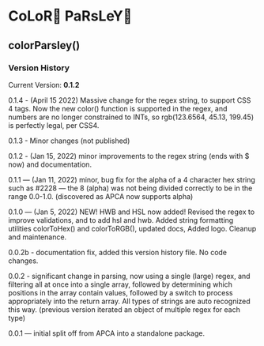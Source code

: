 # CoLoR🎨 PaRsLeY🌿
## colorParsley()

### Version History

Current Version: **0.1.2**

0.1.4 - (April 15 2022) Massive change for the regex string, to support CSS 4 tags. Now the new color() function is supported in the regex, and numbers are no longer constrained to INTs, so rgb(123.6564, 45.13, 199.45) is perfectly legal, per CSS4.

0.1.3 - Minor changes (not published)

0.1.2 - (Jan 15, 2022) minor improvements to the regex string (ends with $ now) and documentation.

0.1.1 — (Jan 11, 2022) minor, bug fix for the alpha of a 4 character hex string such as #2228 — the 8 (alpha) was not being divided correctly to be in the range 0.0-1.0. (discovered as APCA now supports alpha)

0.1.0 — (Jan 5, 2022) NEW! HWB and HSL now added! Revised the regex to improve validations, and to add hsl and hwb. Added string formatting utilities colorToHex() and colorToRGB(), updated docs, Added logo. Cleanup and maintenance.

0.0.2b - documentation fix, added this version history file. No code changes.

0.0.2 - significant change in parsing, now using a single (large) regex, and filtering all at once into a single array, followed by determining which positions in the array contain values, followed by a switch to process appropriately into the return array. All types of strings are auto recognized this way. (previous version iterated an object of multiple regex for each type)

0.0.1 — initial split off from APCA into a standalone package.


